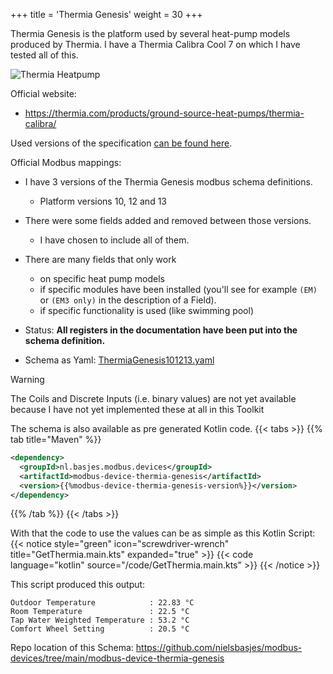 +++
title = 'Thermia Genesis'
weight = 30
+++

Thermia Genesis is the platform used by several heat-pump models produced by Thermia.
I have a Thermia Calibra Cool 7 on which I have tested all of this.

![Thermia Heatpump](/ThermiaInverter.png?width=200px&lightbox=false)

Official website:
- https://thermia.com/products/ground-source-heat-pumps/thermia-calibra/

Used versions of the specification [can be found here](https://github.com/nielsbasjes/modbus-devices/tree/main/modbus-device-thermia-genesis/spec-official).

Official Modbus mappings:
- I have 3 versions of the Thermia Genesis modbus schema definitions.
  - Platform versions 10, 12 and 13
- There were some fields added and removed between those versions.
  - I have chosen to include all of them.
- There are many fields that only work 
  - on specific heat pump models
  - if specific modules have been installed (you'll see for example `(EM)` or `(EM3 only)` in the description of a Field).
  - if specific functionality is used (like swimming pool)

- Status: **All registers in the documentation have been put into the schema definition.**

- Schema as Yaml: [ThermiaGenesis101213.yaml](https://github.com/nielsbasjes/modbus-devices/blob/main/modbus-device-thermia-genesis/ThermiaGenesis101213.yaml)

> [!WARNING]
> The Coils and Discrete Inputs (i.e. binary values) are not yet available because I have not yet implemented these at all in this Toolkit

The schema is also available as pre generated Kotlin code.
{{< tabs >}}
{{% tab title="Maven" %}}
```xml
<dependency>
  <groupId>nl.basjes.modbus.devices</groupId>
  <artifactId>modbus-device-thermia-genesis</artifactId>
  <version>{{%modbus-device-thermia-genesis-version%}}</version>
</dependency>
```
{{% /tab %}}
{{< /tabs >}}

With that the code to use the values can be as simple as this Kotlin Script:
{{< notice style="green" icon="screwdriver-wrench" title="GetThermia.main.kts" expanded="true" >}}
{{< code language="kotlin" source="/code/GetThermia.main.kts" >}}
{{< /notice >}}

This script produced this output:

    Outdoor Temperature            : 22.83 °C
    Room Temperature               : 22.5 °C
    Tap Water Weighted Temperature : 53.2 °C
    Comfort Wheel Setting          : 20.5 °C


Repo location of this Schema: https://github.com/nielsbasjes/modbus-devices/tree/main/modbus-device-thermia-genesis



